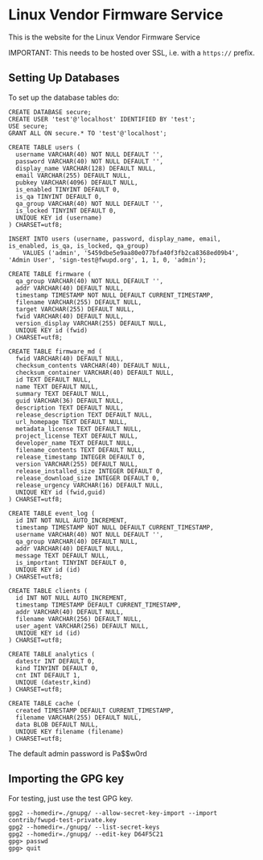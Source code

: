 Linux Vendor Firmware Service
=============================

This is the website for the Linux Vendor Firmware Service

IMPORTANT: This needs to be hosted over SSL, i.e. with a `https://` prefix.

Setting Up Databases
--------------------

To set up the database tables do:

    CREATE DATABASE secure;
    CREATE USER 'test'@'localhost' IDENTIFIED BY 'test';
    USE secure;
    GRANT ALL ON secure.* TO 'test'@'localhost';

    CREATE TABLE users (
      username VARCHAR(40) NOT NULL DEFAULT '',
      password VARCHAR(40) NOT NULL DEFAULT '',
      display_name VARCHAR(128) DEFAULT NULL,
      email VARCHAR(255) DEFAULT NULL,
      pubkey VARCHAR(4096) DEFAULT NULL,
      is_enabled TINYINT DEFAULT 0,
      is_qa TINYINT DEFAULT 0,
      qa_group VARCHAR(40) NOT NULL DEFAULT '',
      is_locked TINYINT DEFAULT 0,
      UNIQUE KEY id (username)
    ) CHARSET=utf8;

    INSERT INTO users (username, password, display_name, email, is_enabled, is_qa, is_locked, qa_group)
        VALUES ('admin', '5459dbe5e9aa80e077bfa40f3fb2ca8368ed09b4', 'Admin User', 'sign-test@fwupd.org', 1, 1, 0, 'admin');

    CREATE TABLE firmware (
      qa_group VARCHAR(40) NOT NULL DEFAULT '',
      addr VARCHAR(40) DEFAULT NULL,
      timestamp TIMESTAMP NOT NULL DEFAULT CURRENT_TIMESTAMP,
      filename VARCHAR(255) DEFAULT NULL,
      target VARCHAR(255) DEFAULT NULL,
      fwid VARCHAR(40) DEFAULT NULL,
      version_display VARCHAR(255) DEFAULT NULL,
      UNIQUE KEY id (fwid)
    ) CHARSET=utf8;

    CREATE TABLE firmware_md (
      fwid VARCHAR(40) DEFAULT NULL,
      checksum_contents VARCHAR(40) DEFAULT NULL,
      checksum_container VARCHAR(40) DEFAULT NULL,
      id TEXT DEFAULT NULL,
      name TEXT DEFAULT NULL,
      summary TEXT DEFAULT NULL,
      guid VARCHAR(36) DEFAULT NULL,
      description TEXT DEFAULT NULL,
      release_description TEXT DEFAULT NULL,
      url_homepage TEXT DEFAULT NULL,
      metadata_license TEXT DEFAULT NULL,
      project_license TEXT DEFAULT NULL,
      developer_name TEXT DEFAULT NULL,
      filename_contents TEXT DEFAULT NULL,
      release_timestamp INTEGER DEFAULT 0,
      version VARCHAR(255) DEFAULT NULL,
      release_installed_size INTEGER DEFAULT 0,
      release_download_size INTEGER DEFAULT 0,
      release_urgency VARCHAR(16) DEFAULT NULL,
      UNIQUE KEY id (fwid,guid)
    ) CHARSET=utf8;

    CREATE TABLE event_log (
      id INT NOT NULL AUTO_INCREMENT,
      timestamp TIMESTAMP NOT NULL DEFAULT CURRENT_TIMESTAMP,
      username VARCHAR(40) NOT NULL DEFAULT '',
      qa_group VARCHAR(40) DEFAULT NULL,
      addr VARCHAR(40) DEFAULT NULL,
      message TEXT DEFAULT NULL,
      is_important TINYINT DEFAULT 0,
      UNIQUE KEY id (id)
    ) CHARSET=utf8;

    CREATE TABLE clients (
      id INT NOT NULL AUTO_INCREMENT,
      timestamp TIMESTAMP DEFAULT CURRENT_TIMESTAMP,
      addr VARCHAR(40) DEFAULT NULL,
      filename VARCHAR(256) DEFAULT NULL,
      user_agent VARCHAR(256) DEFAULT NULL,
      UNIQUE KEY id (id)
    ) CHARSET=utf8;

    CREATE TABLE analytics (
      datestr INT DEFAULT 0,
      kind TINYINT DEFAULT 0,
      cnt INT DEFAULT 1,
      UNIQUE (datestr,kind)
    ) CHARSET=utf8;

    CREATE TABLE cache (
      created TIMESTAMP DEFAULT CURRENT_TIMESTAMP,
      filename VARCHAR(255) DEFAULT NULL,
      data BLOB DEFAULT NULL,
      UNIQUE KEY filename (filename)
    ) CHARSET=utf8;

The default admin password is Pa$$w0rd

Importing the GPG key
---------------------

For testing, just use the test GPG key.

    gpg2 --homedir=./gnupg/ --allow-secret-key-import --import contrib/fwupd-test-private.key
    gpg2 --homedir=./gnupg/ --list-secret-keys
    gpg2 --homedir=./gnupg/ --edit-key D64F5C21
    gpg> passwd
    gpg> quit
